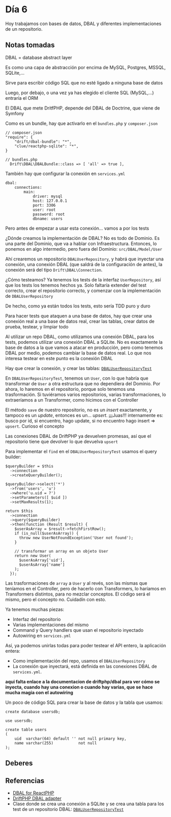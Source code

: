 # Día 6

Hoy trabajamos con bases de datos, DBAL y diferentes implementaciones de un
repositorio.

## Notas tomadas

DBAL = database abstract layer

Es como una capa de abstracción por encima de MySQL, Postgres, MSSQL, SQLite,...

Sirve para escribir código SQL que no esté ligado a ninguna base de datos

Luego, por debajo, o una vez ya has elegido el cliente SQL (MySQL,...) entraría
el ORM

El DBAL que mete DritfPHP, depende del DBAL de Doctrine, que viene de Symfony

Como es un bundle, hay que activarlo en el `bundles.php` y `composer.json`

```
// composer.json
"require": {
    "drift/dbal-bundle": "*",
    "clue/reactphp-sqlite": "*",
}
```

```
// bundles.php
  Drift\DBAL\DBALBundle::class => [ 'all' => true ],
```

También hay que configurar la conexión en `services.yml`

```
dbal:
    connections:
        main:
            driver: mysql
            host: 127.0.0.1
            port: 3306
            user: root
            password: root
            dbname: users
```

Pero antes de empezar a usar esta conexión... vamos a por los tests

¿Dónde creamos la implementación de DBAL? No es todo de Dominio. Es una parte
del Dominio, que va a hablar con Infraestructura. Entonces, lo ponemos en
algo intermedio, pero fuera del Dominio: `src/DBAL/Model/User`

Ahí crearemos un repositorio `DBALUserRepository`, y habrá que inyectar una 
conexión, una conexión DBAL (que saldrá de la configuración de antes),
la conexión será del tipo `Drift\DBAL\Connection`.

¿Cómo testeamos? Ya tenemos los tests de la interfaz `UserRepository`, así que
los tests los tenemos hechos ya. Solo faltaría extender del test correcto,
crear el repositorio correcto, y comenzar con la implementación de 
`DBALUserRepository`

De hecho, como ya están todos los tests, esto sería TDD puro y duro

Para hacer tests que ataquen a una base de datos, hay que crear una conexión
real a una base de datos real, crear las tablas, crear datos de prueba,
testear, y limpiar todo

Al utilizar un repo DBAL, como utilizamos una conexión DBAL, para los tests,
podemos utilizar una conexión DBAL a SQLite. No es exactamente la base de datos
a la que vamos a atacar en producción, pero como tenemos DBAL por medio,
podemos cambiar la base de datos real. Lo que nos interesa testear en este punto
es la conexión DBAL

Hay que crear la conexión, y crear las tablas:
[`DBALUserRepositoryTest`](https://github.com/rchavarria/driftphp-skeleton/blob/master/test/DBAL/Model/User/DBALUserRepositoryTest.php)

En `DBALUserRepositoryTest`, tenemos un `User`, con lo que habría que transformar de
`User` a otra estructura que no dependiera del Dominio. Por ahora, lo haremos
en el repositorio, porque solo tenemos una trasformación. Si tuviéramos varios
repositorios, varias transformaciones, lo extraeríamos a un Transformer,
como hicimos con el Controller

El método `save` de nuestro repositorio, no es un *insert* exactamente, y tampoco
es un *update*, entonces es un... *upsert*. ¡¡¡Juas!!! internamente es: busco
por id, si encuentro, hago update, si no encuentro hago insert => `upsert`.
Curioso el concepto

Las conexiones DBAL de DriftPHP ya devuelven promesas, así que el repositorio
tiene que devolver lo que devuelva `upsert`

Para implementar el `find` en el `DBALUserRepositoryTest` usamos el query builder:

```
$queryBuilder = $this
  ->connection
  ->createQueryBuilder();

$queryBuilder->select('*')
  ->from('users', 'u')
  ->where('u.uid = ?')
  ->setParameters([ $uid ])
  ->setMaxResults(1);

return $this
  ->connection
  ->query($queryBuilder)
  ->then(function (Result $result) {
    $userAsArray = $result->fetchFirstRow();
    if (is_null($userAsArray)) {
      throw new UserNotFoundException('User not found');
    }

    // transformar un array en un objeto User
    return new User(
      $userAsArray['uid'],
      $userAsArray['name']
    );
  });
```

Las trasformaciones de `array` a `User` y al revés, son las mismas que teníamos
en el Controller, pero de hacerlo con Transformers, lo haríamos en Transformers
distintos, para no mezclar conceptos. El código será el mismo, pero el concepto
no. Cuidadín con esto.

Ya tenemos muchas piezas:

- Interfaz del repositorio
- Varias implementaciones del mismo
- Command y Query handlers que usan el repositorio inyectado
- Autowiring en `services.yml`

Así, ya podemos unirlas todas para poder testear el API entero, la aplicación
entera:

- Como implementación del repo, usamos el `DBALUserRepository`
- La conexión que inyectará, está definida en las conexiones DBAL de `services.yml`.

**aqui falta enlace a la documentacion de driftphp/dbal para ver cómo se inyecta, cuando
hay una conexion o cuando hay varias, que se hace mucha magia con el autowiring**

Un poco de código SQL para crear la base de datos y la tabla que usamos:

```
create database usersdb;

use usersdb;

create table users
(
    uid  varchar(64) default '' not null primary key,
    name varchar(255)           not null
);
```

## Deberes

## Referencias

- [DBAL for ReactPHP](https://github.com/driftphp/reactphp-dbal)
- [DriftPHP DBAL adapter](https://github.com/driftphp/dbal-bundle)
- Clase donde se crea una conexión a SQLite y se crea una tabla para los test
de un repositorio DBAL:
[`DBALUserRepositoryTest`](https://github.com/rchavarria/driftphp-skeleton/blob/master/test/DBAL/Model/User/DBALUserRepositoryTest.php)
